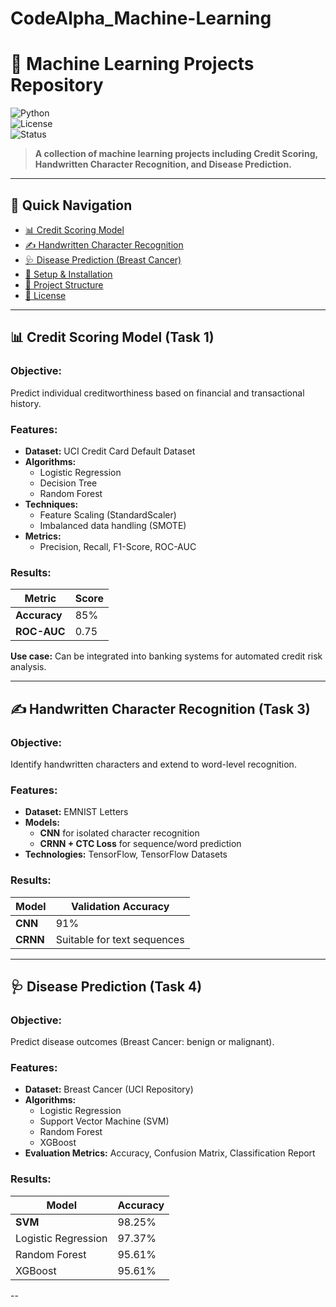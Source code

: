 # CodeAlpha_Machine-Learning
# 🧠 Machine Learning Projects Repository

![Python](https://img.shields.io/badge/Python-3.8+-blue?logo=python)  
![License](https://img.shields.io/badge/License-MIT-green.svg)  
![Status](https://img.shields.io/badge/Status-Completed-success)

> **A collection of machine learning projects including Credit Scoring, Handwritten Character Recognition, and Disease Prediction.**

---

## 🚀 Quick Navigation

- [📊 Credit Scoring Model](#credit-scoring-model-task-1)
- [✍️ Handwritten Character Recognition](#handwritten-character-recognition-task-3)
- [🩺 Disease Prediction (Breast Cancer)](#disease-prediction-task-4)
- [🔧 Setup & Installation](#setup--installation)
- [📂 Project Structure](#project-structure)
- [📄 License](#license)

---

## 📊 **Credit Scoring Model (Task 1)**

### **Objective:**  
Predict individual creditworthiness based on financial and transactional history.

### **Features:**

- **Dataset:** UCI Credit Card Default Dataset
- **Algorithms:**  
  - Logistic Regression  
  - Decision Tree  
  - Random Forest
- **Techniques:**  
  - Feature Scaling (StandardScaler)  
  - Imbalanced data handling (SMOTE)
- **Metrics:**  
  - Precision, Recall, F1-Score, ROC-AUC

### **Results:**  

| Metric      | Score |
|-------------|-------|
| **Accuracy** | 85%   |
| **ROC-AUC**  | 0.75  |

**Use case:** Can be integrated into banking systems for automated credit risk analysis.

---

## ✍️ **Handwritten Character Recognition (Task 3)**

### **Objective:**  
Identify handwritten characters and extend to word-level recognition.

### **Features:**

- **Dataset:** EMNIST Letters
- **Models:**  
  - **CNN** for isolated character recognition  
  - **CRNN + CTC Loss** for sequence/word prediction
- **Technologies:** TensorFlow, TensorFlow Datasets

### **Results:**  

| Model | Validation Accuracy |
|--------|--------------------|
| **CNN**  | 91%                |
| **CRNN** | Suitable for text sequences |

---

## 🩺 **Disease Prediction (Task 4)**

### **Objective:**  
Predict disease outcomes (Breast Cancer: benign or malignant).

### **Features:**

- **Dataset:** Breast Cancer (UCI Repository)
- **Algorithms:**  
  - Logistic Regression  
  - Support Vector Machine (SVM)  
  - Random Forest  
  - XGBoost
- **Evaluation Metrics:** Accuracy, Confusion Matrix, Classification Report

### **Results:**

| Model | Accuracy |
|--------|----------|
| **SVM** | 98.25%   |
| Logistic Regression | 97.37% |
| Random Forest | 95.61% |
| XGBoost | 95.61% |
--
